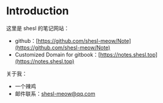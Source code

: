 # Introduction

这里是 shesl 的笔记网站：

* github：[https://github.com/shesl-meow/Note](https://github.com/shesl-meow/Note)
* Customized Domain for gitbook：[https://notes.shesl.top](https://notes.shesl.top)

关于我：

* 一个辣鸡
* 邮件联系：shesl-meow@qq.com
